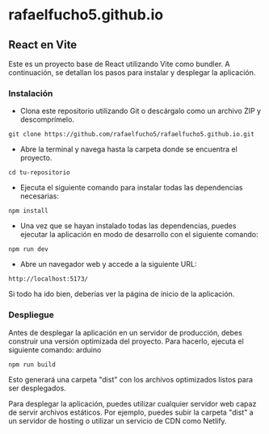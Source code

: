 # rafaelfucho5.github.io

## React en Vite
Este es un proyecto base de React utilizando Vite como bundler. A continuación, se detallan los pasos para instalar y desplegar la aplicación.

### Instalación
- Clona este repositorio utilizando Git o descárgalo como un archivo ZIP y descomprímelo.
```
git clone https://github.com/rafaelfucho5/rafaelfucho5.github.io.git
```

- Abre la terminal y navega hasta la carpeta donde se encuentra el proyecto.
```
cd tu-repositorio
```

- Ejecuta el siguiente comando para instalar todas las dependencias necesarias:

```
npm install
```

- Una vez que se hayan instalado todas las dependencias, puedes ejecutar la aplicación en modo de desarrollo con el siguiente comando:
```
npm run dev
```
- Abre un navegador web y accede a la siguiente URL:
```
http://localhost:5173/
```
Si todo ha ido bien, deberías ver la página de inicio de la aplicación.

### Despliegue
Antes de desplegar la aplicación en un servidor de producción, debes construir una versión optimizada del proyecto. Para hacerlo, ejecuta el siguiente comando:
arduino
```
npm run build
```
Esto generará una carpeta "dist" con los archivos optimizados listos para ser desplegados.

Para desplegar la aplicación, puedes utilizar cualquier servidor web capaz de servir archivos estáticos. Por ejemplo, puedes subir la carpeta "dist" a un servidor de hosting o utilizar un servicio de CDN como Netlify.
